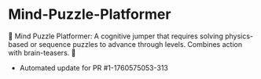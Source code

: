 # Mind-Puzzle-Platformer
🧩 Mind Puzzle Platformer: A cognitive jumper that requires solving physics-based or sequence puzzles to advance through levels. Combines action with brain-teasers. 🧠


- Automated update for PR #1-1760575053-313